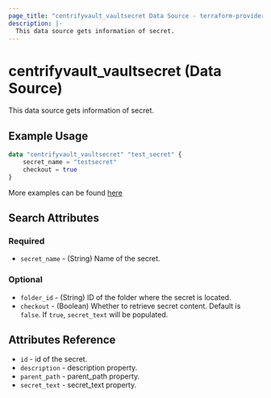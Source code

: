 ```yaml
---
page_title: "centrifyvault_vaultsecret Data Source - terraform-provider-centrifyvault"
description: |-
  This data source gets information of secret.
---
```


# centrifyvault_vaultsecret (Data Source)

This data source gets information of secret.

## Example Usage

```terraform
data "centrifyvault_vaultsecret" "test_secret" {
    secret_name = "testsecret"
    checkout = true
}
```

More examples can be found [here](../../examples/centrifyvault_vaultsecret/)

## Search Attributes

### Required

- `secret_name` - (String) Name of the secret.

### Optional

- `folder_id` - (String) ID of the folder where the secret is located.
- `checkout` - (Boolean) Whether to retrieve secret content. Default is `false`. If `true`, `secret_text` will be populated.

## Attributes Reference

- `id` - id of the secret.
- `description` - description property.
- `parent_path` - parent_path property.
- `secret_text` - secret_text property.
